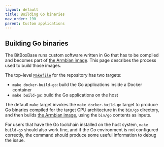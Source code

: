 ```yaml
---
layout: default
title: Building Go binaries
nav_order: 190
parent: Custom applications
---
```

## Building Go binaries

The BitBoxBase runs custom software written in Go that has to be compiled and becomes part of [the Armbian image](../os/armbian-build.md).
This page describes the process used to build those images.

The top-level [`Makefile`](https://github.com/digitalbitbox/bitbox-base/blob/master/Makefile) for the repository has two targets:

- `make docker-build-go`: build the Go applications inside a Docker container
- `make build-go`: build the Go applications on the host

The default `make` target invokes the `make docker-build-go` target to produce Go binaries compiled for the target CPU architecture in the `bin/go` directory, and then builds [the Armbian image](../os/armbian-build.md), using the `bin/go` contents as inputs.

For users that have the Go toolchain installed on the host system, `make build-go` should also work fine, and if the Go environment is not configured correctly, the command should produce some useful information to debug the issue.
